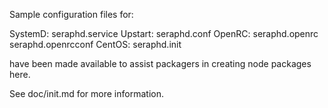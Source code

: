 Sample configuration files for:

SystemD: seraphd.service
Upstart: seraphd.conf
OpenRC:  seraphd.openrc
         seraphd.openrcconf
CentOS:  seraphd.init

have been made available to assist packagers in creating node packages here.

See doc/init.md for more information.
